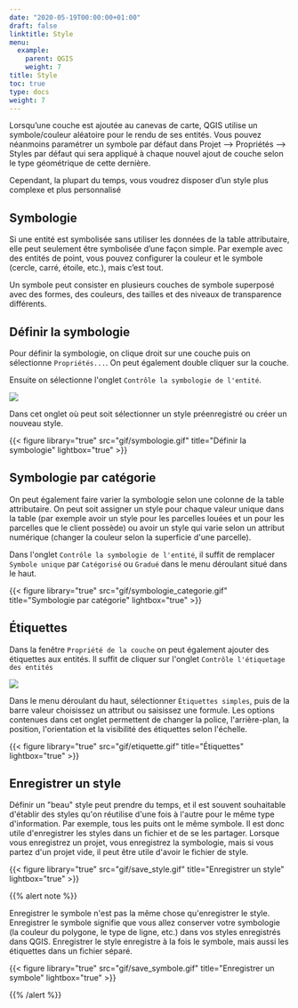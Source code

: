 ```yaml
---
date: "2020-05-19T00:00:00+01:00"
draft: false
linktitle: Style
menu:
  example:
    parent: QGIS
    weight: 7
title: Style
toc: true
type: docs
weight: 7
---
```


Lorsqu’une couche est ajoutée au canevas de carte, QGIS utilise un symbole/couleur aléatoire pour le rendu de ses entités. Vous pouvez néanmoins paramétrer un symbole par défaut dans Projet –> Propriétés –> Styles par défaut qui sera appliqué à chaque nouvel ajout de couche selon le type géométrique de cette dernière.

Cependant, la plupart du temps, vous voudrez disposer d’un style plus complexe et plus personnalisé 



## Symbologie

Si une entité est symbolisée sans utiliser les données de la table attributaire, elle peut seulement être symbolisée d’une façon simple. Par exemple avec des entités de point, vous pouvez configurer la couleur et le symbole (cercle, carré, étoile, etc.), mais c’est tout. 

Un symbole peut consister en plusieurs couches de symbole superposé avec des formes, des couleurs, des tailles et des niveaux de transparence différents.



## Définir la symbologie

Pour définir la symbologie, on clique droit sur une couche puis on sélectionne `Propriétés...`. On peut également double cliquer sur la couche.

Ensuite on sélectionne l'onglet `Contrôle la symbologie de l'entité`.

![](/img/img/bouton/symbology.png)

Dans cet onglet où peut soit sélectionner un style préenregistré ou créer un nouveau style.


{{< figure library="true" src="gif/symbologie.gif" title="Définir la symbologie" lightbox="true" >}}

## Symbologie par catégorie




On peut également faire varier la symbologie selon une colonne de la table attributaire. On peut soit assigner un style pour chaque valeur unique dans la table (par exemple avoir un style pour les parcelles louées et un pour les parcelles que le client possède) ou avoir un style qui varie selon un attribut numérique (changer la couleur selon la superficie d'une parcelle).

Dans l'onglet `Contrôle la symbologie de l'entité`, il suffit de  remplacer `Symbole unique` par `Catégorisé` ou `Gradué` dans le menu déroulant situé dans le haut.



{{< figure library="true" src="gif/symbologie_categorie.gif" title="Symbologie par catégorie" lightbox="true" >}}


## Étiquettes

Dans la fenêtre `Propriété de la couche` on peut également ajouter des étiquettes aux entités. Il suffit de cliquer sur l'onglet `Contrôle l'étiquetage des entités`

![](/img/img/bouton/labelingSingle.png)

Dans le menu déroulant du haut, sélectionner `Étiquettes simples`, puis de la barre valeur choisissez un attribut ou saisissez une formule. Les options contenues dans cet onglet permettent de changer la police, l'arrière-plan, la position, l'orientation et la visibilité des étiquettes selon l'échelle. 


{{< figure library="true" src="gif/etiquette.gif" title="Étiquettes" lightbox="true" >}}

## Enregistrer un style

Définir un "beau" style peut prendre du temps, et il est souvent souhaitable d'établir des styles qu'on réutilise d'une fois à l'autre pour le même type d'information. Par exemple, tous les puits ont le même symbole. Il est donc utile d'enregistrer les styles dans un fichier et de se les partager. Lorsque vous enregistrez un projet, vous enregistrez la symbologie, mais si vous partez d'un projet vide, il peut être utile d'avoir le fichier de style.


{{< figure library="true" src="gif/save_style.gif" title="Enregistrer un style" lightbox="true" >}}

{{% alert note %}}

Enregistrer le symbole n'est pas la même chose qu'enregistrer le style. Enregistrer le symbole signifie que vous allez conserver votre symbologie (la couleur du polygone, le type de ligne, etc.) dans vos styles enregistrés dans QGIS. Enregistrer le style enregistre à la fois le symbole, mais aussi les étiquettes dans un fichier séparé.

{{< figure library="true" src="gif/save_symbole.gif" title="Enregistrer un symbole" lightbox="true" >}}

{{% /alert %}}









